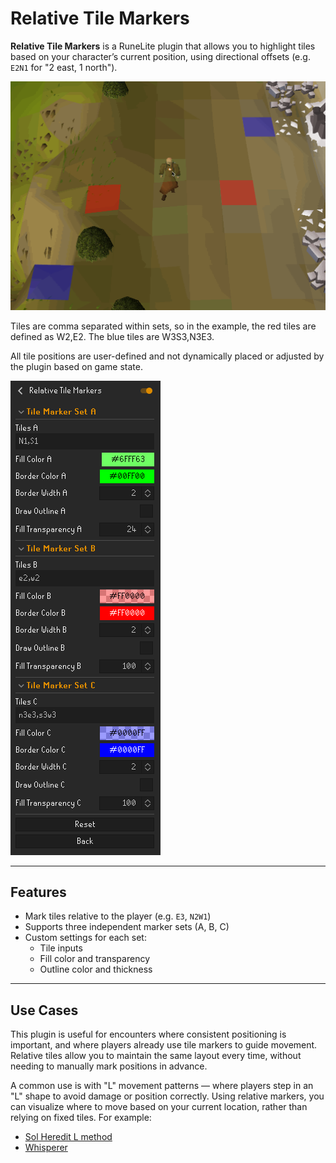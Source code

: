 # Relative Tile Markers

**Relative Tile Markers** is a RuneLite plugin that allows you to highlight tiles based on your character’s current position, using directional offsets (e.g. `E2N1` for "2 east, 1 north").

![Demo of Relative Tile Markers plugin](demo.gif)

Tiles are comma separated within sets, so in the example, the red tiles are defined as W2,E2. The blue tiles are W3S3,N3E3.

All tile positions are user-defined and not dynamically placed or adjusted by the plugin based on game state.

![Screenshot of the config sidebar](img.png)

---

## Features

- Mark tiles relative to the player (e.g. `E3`, `N2W1`)
- Supports three independent marker sets (A, B, C)
- Custom settings for each set:
    - Tile inputs
    - Fill color and transparency
    - Outline color and thickness

---

## Use Cases
This plugin is useful for encounters where consistent positioning is important, and where players already use tile markers to guide movement. Relative tiles allow you to maintain the same layout every time, without needing to manually mark positions in advance.

A common use is with "L" movement patterns — where players step in an "L" shape to avoid damage or position correctly. Using relative markers, you can visualize where to move based on your current location, rather than relying on fixed tiles. For example:
- [Sol Heredit L method](https://www.youtube.com/watch?v=DUfBewpVk1s)
- [Whisperer](https://www.youtube.com/watch?v=TE8Szz5I_xs)
